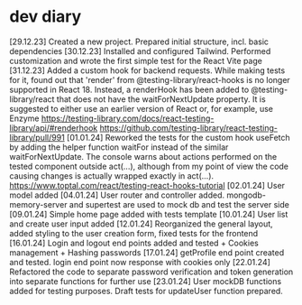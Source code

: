 # dev diary

[29.12.23] Created a new project. Prepared initial structure, incl. basic dependencies
[30.12.23] Installed and configured Tailwind. Performed customization and wrote the first simple test for the React Vite page
[31.12.23] Added a custom hook for backend requests. While making tests for it, found out that 'render' from @testing-library/react-hooks is no longer supported in React 18. Instead, a renderHook has been added to @testing-library/react that does not have the waitForNextUpdate property. It is suggested to either use an earlier version of React or, for example, use Enzyme
<https://testing-library.com/docs/react-testing-library/api/#renderhook>
<https://github.com/testing-library/react-testing-library/pull/991>
[01.01.24] Reworked the tests for the custom hook useFetch by adding the helper function waitFor instead of the similar waitForNextUpdate. The console warns about actions performed on the tested component outside act(...), although from my point of view the code causing changes is actually wrapped exactly in act(...).
<https://www.toptal.com/react/testing-react-hooks-tutorial>
[02.01.24] User model added
[04.01.24] User router and controller added. mongodb-memory-server and supertest are used to mock db and test the server side
[09.01.24] Simple home page added with tests template
[10.01.24] User list and create user input added
[12.01.24] Reorganized the general layout, added styling to the user creation form, fixed tests for the frontend
[16.01.24] Login and logout end points added and tested + Cookies management + Hashing passwords
[17.01.24] getProfile end point created and tested. login end point now response with cookies only
[22.01.24] Refactored the code to separate password verification and token generation into separate functions for further use
[23.01.24] User mockDB functions added for testing purposes. Draft tests for updateUser function prepared.